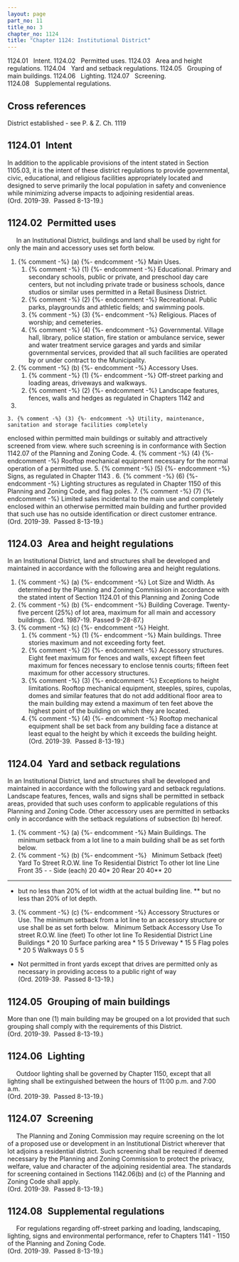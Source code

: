 ```yaml
---
layout: page
part_no: 11
title_no: 3
chapter_no: 1124
title: "Chapter 1124: Institutional District"
---
```


1124.01   Intent.
1124.02   Permitted uses.
1124.03   Area and height regulations.
1124.04   Yard and setback regulations.
1124.05   Grouping of main buildings.
1124.06   Lighting.
1124.07   Screening.
1124.08   Supplemental regulations.

## Cross references

District established - see P. & Z. Ch.
1119

## 1124.01   Intent

In addition to the applicable provisions of the intent stated in Section 1105.03, it is the intent of these district regulations to provide
governmental, civic, educational, and religious facilities appropriately
located and designed to serve primarily the local population in safety and
convenience while minimizing adverse impacts to adjoining residential areas.  
(Ord. 2019-39.  Passed 8-13-19.)

## 1124.02   Permitted uses

     In an Institutional District, buildings and land shall be used by right
for only the main and accessory uses set forth below.

<p class="Markdown-list--a-1-A"></p>

1. {% comment -%} (a) {%- endcomment -%} Main Uses.
    1. {% comment -%} (1) {%- endcomment -%} Educational. Primary and secondary schools, public or private, and
preschool day care centers, but not including private trade or business
schools, dance studios or similar uses permitted in a Retail Business District.
    2. {% comment -%} (2) {%- endcomment -%} Recreational. Public parks, playgrounds and athletic fields; and
swimming pools.
    3. {% comment -%} (3) {%- endcomment -%} Religious. Places of worship; and cemeteries.
    4. {% comment -%} (4) {%- endcomment -%} Governmental. Village hall, library, police station, fire station
or ambulance service, sewer and water treatment service garages and yards and
similar governmental services, provided that all such facilities are operated
by or under contract to the Municipality.
2. {% comment -%} (b) {%- endcomment -%} Accessory Uses.
    1. {% comment -%} (1) {%- endcomment -%} Off-street parking and loading areas, driveways and walkways.
    2. {% comment -%} (2) {%- endcomment -%} Landscape features, fences, walls and hedges as regulated in
Chapters
1142 and
1148.
    3. {% comment -%} (3) {%- endcomment -%} Utility, maintenance, sanitation and storage facilities completely
enclosed within permitted main buildings or suitably and attractively screened
from view. where such screening is in conformance with Section 1142.07 of the Planning and Zoning Code.
    4. {% comment -%} (4) {%- endcomment -%} Rooftop mechanical equipment necessary for the normal operation of
a permitted use.
    5. {% comment -%} (5) {%- endcomment -%} Signs, as regulated in Chapter 1143 .
    6. {% comment -%} (6) {%- endcomment -%} Lighting structures as regulated in Chapter 1150 of this Planning and Zoning Code, and flag poles.
    7. {% comment -%} (7) {%- endcomment -%} Limited sales incidental to the main use and completely enclosed
within an otherwise permitted main building and further provided that such use
has no outside identification or direct customer entrance.  
(Ord. 2019-39.  Passed 8-13-19.)

## 1124.03   Area and height regulations

In an Institutional District, land and structures shall be developed and
maintained in accordance with the following area and height regulations.

<p class="Markdown-list--a-1-A"></p>

1. {% comment -%} (a) {%- endcomment -%} Lot Size and Width. As determined by the Planning and Zoning
Commission in accordance with the stated intent of Section 1124.01 of this Planning and Zoning Code 
2. {% comment -%} (b) {%- endcomment -%} Building Coverage. Twenty-five percent (25%) of lot area, maximum for
all main and accessory buildings.  (Ord. 1987-19. Passed 9-28-87.)
3. {% comment -%} (c) {%- endcomment -%} Height.
    1. {% comment -%} (1) {%- endcomment -%} Main buildings. Three stories maximum and not exceeding forty feet.
    2. {% comment -%} (2) {%- endcomment -%} Accessory structures. Eight feet maximum for fences and walls,
except fifteen feet maximum for fences necessary to enclose tennis courts;
fifteen feet maximum for other accessory structures.
    3. {% comment -%} (3) {%- endcomment -%} Exceptions to height limitations. Rooftop mechanical equipment,
steeples, spires, cupolas, domes and similar features that do not add
additional floor area to the main building may extend a maximum of ten feet
above the highest point of the building on which they are located.
    4. {% comment -%} (4) {%- endcomment -%} Rooftop mechanical equipment shall be set back from any building
face a distance at least equal to the height by which it exceeds the building
height.  
(Ord. 2019-39.  Passed 8-13-19.)

## 1124.04   Yard and setback regulations

In an Institutional District, land and structures shall be developed and
maintained in accordance with the following yard and setback regulations.
Landscape features, fences, walls and signs shall be permitted in setback
areas, provided that such uses conform to applicable regulations of this
Planning and Zoning Code. Other accessory uses are permitted in setbacks only
in accordance with the setback regulations of subsection (b) hereof.

<p class="Markdown-list--a-1-A"></p>

1. {% comment -%} (a) {%- endcomment -%} Main Buildings. The minimum setback from a lot line to a main building
shall be as set forth below.
2. {% comment -%} (b) {%- endcomment -%} 
 
                                  Minimum Setback (feet)
Yard        To Street R.O.W. line To Residential District To other lot line
                                  Line
Front       35                    -                       -
Side (each) 20                    40*                     20
Rear        20                    40**                    20
_______________________
* but no less than 20% of lot width at the actual building line.
** but no less than 20% of lot depth.
3. {% comment -%} (c) {%- endcomment -%} Accessory Structures or Use. The minimum setback from a lot line to an
accessory structure or use shall be as set forth below.
 
                                           Minimum Setback
Accessory Use        To street R.O.W. line (feet)           To other lot line
                                           To Residential
                                           District Line
Buildings            *                     20               10
Surface parking area *                     15               5
Driveway             *                     15               5
Flag poles           *                     20               5
Walkways             0                     5                5
* Not permitted in front yards except that drives are permitted only as
necessary in providing access to a public right of way  
(Ord. 2019-39.  Passed 8-13-19.)

## 1124.05   Grouping of main buildings

More than one (1) main building may be grouped on a lot provided that such
grouping shall comply with the requirements of this District.  
(Ord. 2019-39.  Passed 8-13-19.)

## 1124.06   Lighting

     Outdoor lighting shall be governed by Chapter 1150, except that all lighting shall be extinguished between the hours of 11:00
p.m. and 7:00 a.m.   
(Ord. 2019-39.  Passed 8-13-19.)

## 1124.07   Screening

     The Planning and Zoning Commission may require screening on the lot of a
proposed use or development in an Institutional District wherever that lot
adjoins a residential district. Such screening shall be required if deemed
necessary by the Planning and Zoning Commission to protect the privacy,
welfare, value and character of the adjoining residential area. The standards
for screening contained in Sections
1142.06(b) and (c) of the Planning and Zoning Code shall apply.  
(Ord. 2019-39.  Passed 8-13-19.)

## 1124.08   Supplemental regulations

     For regulations regarding off-street parking and loading, landscaping,
lighting, signs and environmental performance, refer to Chapters
1141 -
1150 of the Planning and Zoning Code.  
(Ord. 2019-39.  Passed 8-13-19.)
